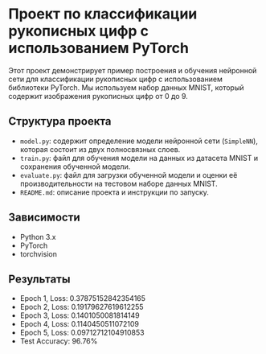 # Проект по классификации рукописных цифр с использованием PyTorch

Этот проект демонстрирует пример построения и обучения нейронной сети для классификации рукописных цифр с использованием библиотеки PyTorch. Мы используем набор данных MNIST, который содержит изображения рукописных цифр от 0 до 9.

## Структура проекта

- `model.py`: содержит определение модели нейронной сети (`SimpleNN`), которая состоит из двух полносвязных слоев.
- `train.py`: файл для обучения модели на данных из датасета MNIST и сохранения обученной модели.
- `evaluate.py`: файл для загрузки обученной модели и оценки её производительности на тестовом наборе данных MNIST.
- `README.md`: описание проекта и инструкции по запуску.

## Зависимости

- Python 3.x
- PyTorch
- torchvision

## Результаты
- Epoch 1, Loss: 0.37875152842354165
- Epoch 2, Loss: 0.19179627619612255
- Epoch 3, Loss: 0.1401050081814149
- Epoch 4, Loss: 0.1140450511072109
- Epoch 5, Loss: 0.09712712104910853
- Test Accuracy: 96.76%
